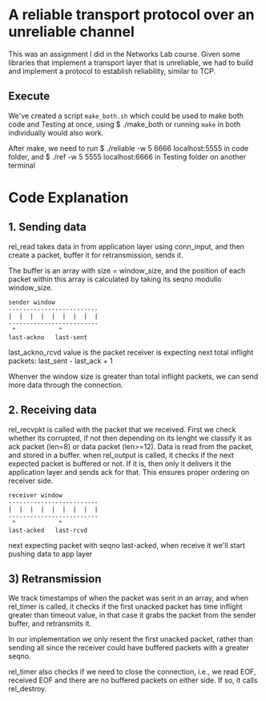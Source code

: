 # A reliable transport protocol over an unreliable channel

This was an assignment I did in the Networks Lab course. Given some libraries that implement a transport layer that is unreliable, we had to build and implement a protocol to establish reliability, similar to TCP.

## Execute
We've created a script `make_both.sh` which could be used to 
make both code and Testing at once, using
$ ./make_both
or running `make` in both individually would also work. 

After make, we need to run
$ ./reliable -w 5 6666 localhost:5555
in code folder, and 
$ ./ref -w 5 5555 localhost:6666 
in Testing folder on another terminal


# Code Explanation

## 1. Sending data
rel_read takes data in from application layer using conn_input,
and then create a packet, buffer it for retransmission, sends it.

The buffer is an array with size = window_size, and the position
of each packet within this array is calculated by taking its 
seqno modullo window_size.

```
sender window
-------------------------
|  |  |  |  |  |  |  |  |
-------------------------
 ^            ^
last-ackno   last-sent
```
last_ackno_rcvd value is the packet receiver is expecting next
total inflight packets: last_sent - last_ack + 1

Whenver the window size is greater than total inflight packets, 
we can send more data through the connection.


## 2. Receiving data
rel_recvpkt is called with the packet that we received. First we 
check whether its corrupted, if not then depending on its lenght
we classify it as ack packet (len=8) or data packet (len>=12).
Data is read from the packet, and stored in a buffer.
when rel_output is called, it checks if the next expected packet
is buffered or not. If it is, then only it delivers it the application
layer and sends ack for that. This ensures proper ordering on 
receiver side.

```
receiver window
-------------------------
|  |  |  |  |  |  |  |  |
-------------------------
 ^            ^
last-acked   last-rcvd
```
next expecting packet with seqno last-acked,
when receive it we'll start pushing data to app layer


## 3) Retransmission
We track timestamps of when the packet was sent in an array,
and when rel_timer is called, it checks if the first unacked packet
has time inflight greater than timeout value, in that case it grabs
the packet from the sender buffer, and retransmits it.

In our implementation we only resent the first unacked packet,
rather than sending all since the receiver could have buffered packets 
with a greater seqno.

rel_timer also checks if we need to close the connection, i.e., we 
read EOF, received EOF and there are no buffered packets on either side.
If so, it calls rel_destroy.
